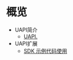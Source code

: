 # 概览

* UAPI简介
    * [UAPI.](/uapi/intro/introduction)
* UAPI扩展
    * [SDK 示例代码使用](/uapi/guide/sdk-guide)       
  
    









    
   
   
    
        

